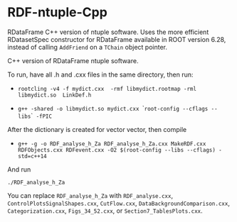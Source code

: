 # RDF-ntuple-Cpp
RDataFrame C++ version of ntuple software. Uses the more efficient RDatasetSpec constructor for RDataFrame available in ROOT version 6.28, instead of calling ```AddFriend``` on a ```TChain``` object pointer.

C++ version of RDataFrame ntuple software.


To run, have all .h and .cxx files in the same directory, then run:

 - `rootcling -v4 -f mydict.cxx  -rmf libmydict.rootmap -rml libmydict.so  LinkDef.h`



 - `g++ -shared -o libmydict.so mydict.cxx `\``root-config --cflags --libs`\`` -fPIC`



After the dictionary is created for vector vector, then compile

 - `g++ -g -o RDF_analyse_h_Za RDF_analyse_h_Za.cxx MakeRDF.cxx RDFObjects.cxx RDFevent.cxx -O2 $(root-config --libs --cflags) -std=c++14`


And run


`./RDF_analyse_h_Za`


You can replace `RDF_analyse_h_Za` with `RDF_analyse.cxx`, `ControlPlotsSignalShapes.cxx`, `CutFlow.cxx`, `DataBackgroundComparison.cxx`, `Categorization.cxx`, `Figs_34_52.cxx`, or `Section7_TablesPlots.cxx`.
